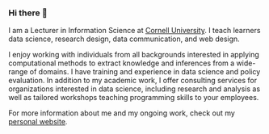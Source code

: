### Hi there 👋

I am a Lecturer in Information Science at [Cornell University](https://infosci.cornell.edu/). I teach learners data science, research design, data communication, and web design.

I enjoy working with individuals from all backgrounds interested in applying computational methods to extract knowledge and inferences from a wide-range of domains. I have training and experience in data science and policy evaluation. In addition to my academic work, I offer consulting services for organizations interested in data science, including research and analysis as well as tailored workshops teaching programming skills to your employees.

For more information about me and my ongoing work, check out my [personal website](https://www.bensoltoff.com).

